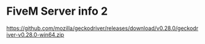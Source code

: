 # FiveM Server info 2

https://github.com/mozilla/geckodriver/releases/download/v0.28.0/geckodriver-v0.28.0-win64.zip
